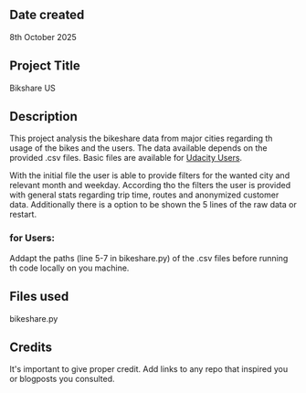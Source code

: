 ## Date created
8th October 2025

## Project Title
Bikshare US

## Description
This project analysis the bikeshare data from major cities regarding th usage of the bikes and the users. The data available depends on the provided .csv files. Basic files are available for [Udacity Users](https://learn.udacity.com/nd104?version=6.0.27&partKey=cd0024&lessonKey=ls1727&conceptKey=0799ddf9-cce9-4c43-9bf7-d9dbed36a9f6&tab=resources).

With the initial file the user is able to provide filters for the wanted city and relevant month and weekday. According tho the filters the user is provided with general stats regarding trip time, routes and anonymized customer data. Additionally there is a option to be shown the 5 lines of the raw data or restart.

### for Users:
Addapt the paths (line 5-7 in bikeshare.py) of the .csv files before running th code locally on you machine. 

## Files used
bikeshare.py


## Credits
It's important to give proper credit. Add links to any repo that inspired you or blogposts you consulted.

